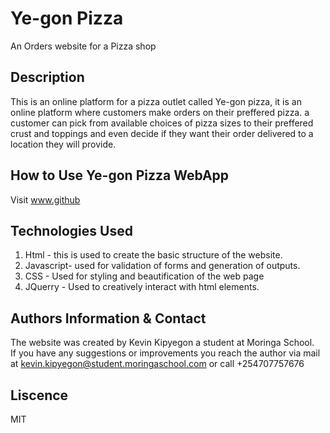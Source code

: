 # Ye-gon Pizza
An Orders website for a Pizza shop


## Description
This is an online platform for a pizza outlet called Ye-gon pizza, it is an online platform where customers make orders on their preffered pizza. a customer can pick from available choices of pizza sizes to their preffered crust and toppings and even decide if they want their order delivered to a location they will provide.

## How to Use Ye-gon Pizza WebApp
Visit www.github

## Technologies Used
1. Html - this is used to create the basic structure of the website.
2. Javascript- used for validation of forms and generation of outputs.
3. CSS - Used for styling and beautification of the web page 
4. JQuerry - Used to creatively interact with html elements. 

## Authors Information & Contact
The website was created by Kevin Kipyegon a student at Moringa School.<br>If you have any suggestions or improvements you reach the author via mail at kevin.kipyegon@student.moringaschool.com or call +254707757676

## Liscence
MIT